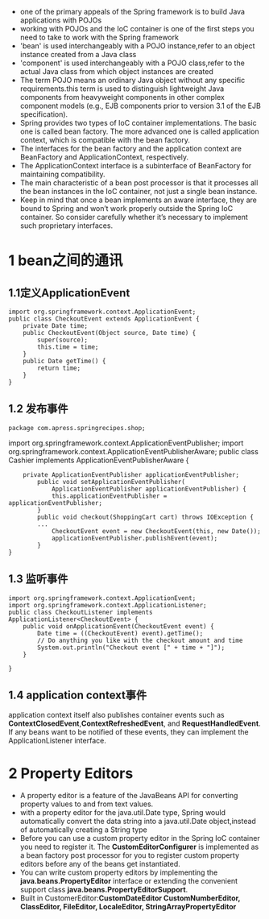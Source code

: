 - one of the primary appeals of the Spring framework is to build Java applications with POJOs
- working with POJOs and the IoC container is one of the first steps you need to take to work with the Spring
framework
- 'bean' is used interchangeably with a POJO instance,refer to an object instance created from a Java class
- 'component' is used interchangeably with a POJO class,refer to the actual Java class from which object instances
are created
- The term POJO means an ordinary Java object without any specific requirements.this term is used to distinguish lightweight Java components from heavyweight components in other complex component models (e.g., EJB components prior to version 3.1 of the EJB specification).
- Spring provides two types of IoC container implementations. The basic one is called bean factory. The more
advanced one is called application context, which is compatible with the bean factory.
- The interfaces for the bean factory and the application context are BeanFactory and ApplicationContext,
respectively.
- The ApplicationContext interface is a subinterface of BeanFactory for maintaining compatibility.
- The main characteristic of a bean post processor is that it processes all the bean instances in the IoC container, not just a single bean instance.
- Keep in mind that once a bean implements an aware interface, they are bound to Spring and won’t work properly outside the Spring IoC container. So consider carefully whether it’s necessary to implement such proprietary
  interfaces.

# 1 bean之间的通讯
## 1.1定义ApplicationEvent
```
import org.springframework.context.ApplicationEvent;
public class CheckoutEvent extends ApplicationEvent {
    private Date time;
    public CheckoutEvent(Object source, Date time) {
        super(source);
        this.time = time;
    }
    public Date getTime() {
        return time;
    }
}
```
## 1.2 发布事件
```
package com.apress.springrecipes.shop;
```
import org.springframework.context.ApplicationEventPublisher;
import org.springframework.context.ApplicationEventPublisherAware;
public class Cashier implements ApplicationEventPublisherAware {
```
    private ApplicationEventPublisher applicationEventPublisher;
        public void setApplicationEventPublisher(
            ApplicationEventPublisher applicationEventPublisher) {
            this.applicationEventPublisher = applicationEventPublisher;
        }
        public void checkout(ShoppingCart cart) throws IOException {
        ...
            CheckoutEvent event = new CheckoutEvent(this, new Date());
            applicationEventPublisher.publishEvent(event);
        }
}
```

## 1.3 监听事件
```
import org.springframework.context.ApplicationEvent;
import org.springframework.context.ApplicationListener;
public class CheckoutListener implements ApplicationListener<CheckoutEvent> {
    public void onApplicationEvent(CheckoutEvent event) {
        Date time = ((CheckoutEvent) event).getTime();
        // Do anything you like with the checkout amount and time
        System.out.println("Checkout event [" + time + "]");
    }

}
```

## 1.4 application context事件
application context itself also publishes container events such as **ContextClosedEvent**,**ContextRefreshedEvent**, and **RequestHandledEvent**. If any beans want to be notified of these events, they can implement the ApplicationListener interface.

# 2 Property Editors
- A property editor is a feature of the JavaBeans API for converting property values to and from text values.
- with a property editor for the java.util.Date type, Spring would automatically convert the data string into a java.util.Date object,instead of automatically creating a String type
- Before you can use a custom property editor in the Spring IoC container you need to register it. The **CustomEditorConfigurer** is implemented as a bean factory post processor for you to register custom property editors before any of the beans get instantiated.
- You can write custom property editors by implementing the **java.beans.PropertyEditor** interface or extending the convenient support class **java.beans.PropertyEditorSupport**.
- Built in CustomerEditor:**CustomDateEditor CustomNumberEditor, ClassEditor, FileEditor, LocaleEditor, StringArrayPropertyEditor**
